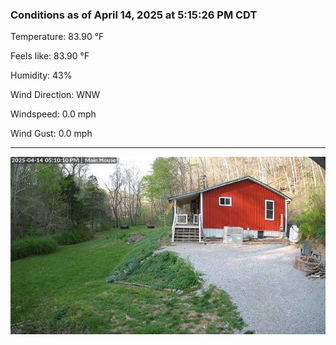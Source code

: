 ### Conditions as of April 14, 2025 at 5:15:26 PM CDT 

Temperature: 83.90 &deg;F

Feels like: 83.90 &deg;F

Humidity: 43%

Wind Direction: WNW

Windspeed: 0.0 mph

Wind Gust: 0.0 mph

---

<img src="./images/latest.jpeg"/>

